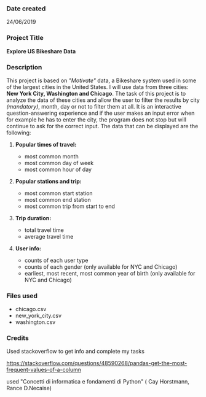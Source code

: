 ### Date created
24/06/2019

### Project Title
__Explore US Bikeshare Data__

### Description
This project is based on _"Motivate"_ data, a Bikeshare system used in some of the largest cities in the United States. I will use data from three cities: __New York City, Washington and Chicago__. The task of this project is to analyze the data of these cities and allow the user to filter the results by city _(mandatory)_, month, day or not to filter them at all. It is an interactive question-answering experience and if the user makes an input error when for example he has to enter the city, the program does not stop but will continue to ask for the correct input.
The data that can be displayed are the following:

1. __Popular times of travel:__
    * most common month
    * most common day of week
    * most common hour of day

2. __Popular stations and trip:__
    * most common start station
    * most common end station
    * most common trip from start to end

3. __Trip duration:__
    * total travel time
    * average travel time

4. __User info:__
    * counts of each user type
    * counts of each gender (only available for NYC and Chicago)
    * earliest, most recent, most common year of birth (only available for NYC and Chicago)



### Files used
* chicago.csv
* new_york_city.csv
* washington.csv

### Credits
Used stackoverflow to get info and complete my tasks

https://stackoverflow.com/questions/48590268/pandas-get-the-most-frequent-values-of-a-column

used "Concetti di informatica e fondamenti di Python" ( Cay Horstmann, Rance D.Necaise)
